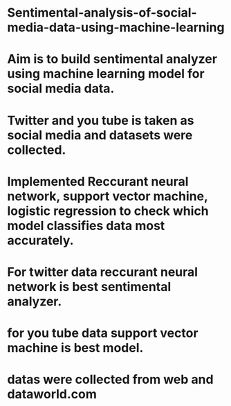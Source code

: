 # Sentimental-analysis-of-social-media-data-using-machine-learning
# Aim is to build sentimental analyzer using machine learning model for social media data.
# Twitter and you tube is taken as social media and datasets were collected.
# Implemented Reccurant neural network, support vector machine, logistic regression to check which model classifies data most accurately.
# For twitter data reccurant neural network is best sentimental analyzer.
# for you tube data support vector machine is best model.
# datas were collected from web and dataworld.com
